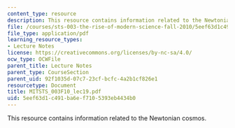 ```yaml
---
content_type: resource
description: This resource contains information related to the Newtonian cosmos.
file: /courses/sts-003-the-rise-of-modern-science-fall-2010/5eef63d1c491ba6ef7105393eb4434b0_MITSTS_003F10_lec19.pdf
file_type: application/pdf
learning_resource_types:
- Lecture Notes
license: https://creativecommons.org/licenses/by-nc-sa/4.0/
ocw_type: OCWFile
parent_title: Lecture Notes
parent_type: CourseSection
parent_uid: 92f1035d-07c7-23cf-bcfc-4a2b1cf826e1
resourcetype: Document
title: MITSTS_003F10_lec19.pdf
uid: 5eef63d1-c491-ba6e-f710-5393eb4434b0
---
```

This resource contains information related to the Newtonian cosmos.